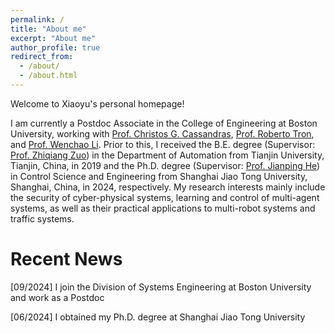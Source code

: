 ```yaml
---
permalink: /
title: "About me"
excerpt: "About me"
author_profile: true
redirect_from: 
  - /about/
  - /about.html
---
```


Welcome to Xiaoyu's personal homepage!

I am currently a Postdoc Associate in the College of Engineering at Boston University, working with [Prof. Christos G. Cassandras](https://christosgcassandras.org/), [Prof. Roberto Tron](https://www.bu.edu/eng/profile/roberto-tron/), and [Prof. Wenchao Li](https://www.bu.edu/eng/profile/wenchao-li-ph-d/). Prior to this, I received the B.E. degree (Supervisor: [Prof. Zhiqiang Zuo](https://seea.tju.edu.cn/info/1013/1586.htm)) in the Department of Automation from Tianjin University, Tianjin, China, in 2019 and the Ph.D. degree (Supervisor: [Prof. Jianping He](https://iwin-fins.com/)) in Control Science and Engineering from Shanghai Jiao Tong University, Shanghai, China, in 2024, respectively. My research interests mainly include the security of cyber-physical systems, learning and control of multi-agent systems, as well as their practical applications to multi-robot systems and traffic systems.

Recent News
======
[09/2024] I join the Division of Systems Engineering at Boston University and work as a Postdoc

[06/2024] I obtained my Ph.D. degree at Shanghai Jiao Tong University




